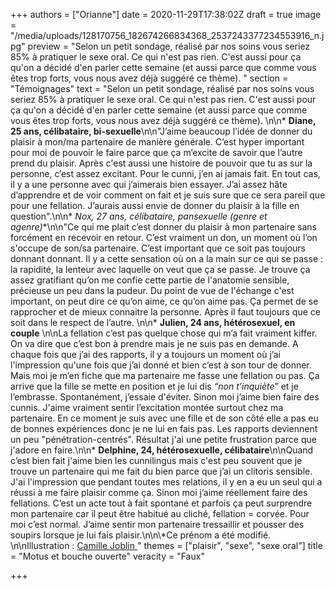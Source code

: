+++
authors = ["Orianne"]
date = 2020-11-29T17:38:02Z
draft = true
image = "/media/uploads/128170756_182674266834368_2537243377234553916_n.jpg"
preview = "Selon un petit sondage, réalisé par nos soins vous seriez 85% à pratiquer le sexe oral. Ce qui n'est pas rien. C'est aussi pour ça qu'on a décidé d'en parler cette semaine (et aussi parce que comme vous êtes trop forts, vous nous avez déjà suggéré ce thème). "
section = "Témoignages"
text = "Selon un petit sondage, réalisé par nos soins vous seriez 85% à pratiquer le sexe oral. Ce qui n'est pas rien. C'est aussi pour ça qu'on a décidé d'en parler cette semaine (et aussi parce que comme vous êtes trop forts, vous nous avez déjà suggéré ce thème). \n\n* **Diane, 25 ans, célibataire, bi-sexuelle**\n\n\"J’aime beaucoup l’idée de donner du plaisir à mon/ma partenaire de manière générale. C’est hyper important pour moi de pouvoir le faire parce que ça m’excite de savoir que l’autre prend du plaisir. Après c'est aussi une histoire de pouvoir que tu as sur la personne, c’est assez excitant. Pour le cunni, j’en ai jamais fait. En tout cas, il y a une personne avec qui j’aimerais bien essayer. J’ai assez hâte d’apprendre et de voir comment on fait et je suis sure que ce sera pareil que pour une fellation. J’aurais aussi envie de donner du plaisir à la fille en question\".\n\n* **Nox*, 27 ans, célibataire, pansexuelle (genre et agenre)**\n\n\"Ce qui me plait c’est donner du plaisir à mon partenaire sans forcément en recevoir en retour. C’est vraiment un don, un moment où l’on s'occupe de son/sa partenaire. C’est important que ce soit pas toujours donnant donnant. Il y a cette sensation où on a la main sur ce qui se passe : la rapidité, la lenteur avec laquelle on veut que ça se passe. Je trouve ça assez gratifiant qu’on me confie cette partie de l'anatomie sensible, précieuse un peu dans la pudeur. Du point de vue de l'échange c'est important, on peut dire ce qu’on aime, ce qu’on aime pas. Ça permet de se rapprocher et de mieux connaitre la personne. Après il faut toujours que ce soit dans le respect de l’autre. \n\n* **Julien,  24 ans, hétérosexuel, en couple** \n\nLa fellation c’est pas quelque chose qui m’a fait vraiment kiffer. On va dire que c’est bon à prendre mais je ne suis pas en demande. A chaque fois que j’ai des rapports, il y a toujours un moment où j’ai l'impression qu'une fois que j’ai donné et bien c’est à son tour de donner. Mais moi je m’en fiche que ma partenaire me fasse une fellation ou pas. Ça arrive que la fille se mette en position et je lui dis _“non t’inquiète_” et je l’embrasse. Spontanément, j’essaie d'éviter. Sinon moi j’aime bien faire des cunnis. J'aime vraiment sentir l’excitation montée surtout chez ma partenaire. En ce moment je suis avec une fille et de son côté elle a pas eu de bonnes expériences donc je ne lui en fais pas. Les rapports deviennent un peu \"pénétration-centrés\". Résultat j'ai une petite frustration parce que j'adore en faire.\n\n* **Delphine, 24, hétérosexuelle, célibataire**\n\nQuand c’est bien fait j'aime bien les cunnilingus mais c'est peu souvent que je trouve un partenaire qui me fait du bien parce que j’ai un clitoris sensible.  J'ai l'impression que pendant toutes mes relations, il y en a eu un seul qui a réussi à me faire plaisir comme ça. Sinon moi j’aime réellement faire des fellations. C’est un acte tout à fait spontané et parfois ça peut surprendre mon partenaire car il peut être habitué au cliché, fellation = corvée. Pour moi c’est normal. J’aime sentir mon partenaire tressaillir et pousser des soupirs lorsque je lui fais plaisir.\n\n\\*Ce prénom a été modifié. \n\nIllustration : [Camille Joblin ](https://www.instagram.com/camillejoblin/)"
themes = ["plaisir", "sexe", "sexe oral"]
title = "Motus et bouche ouverte"
veracity = "Faux"

+++
